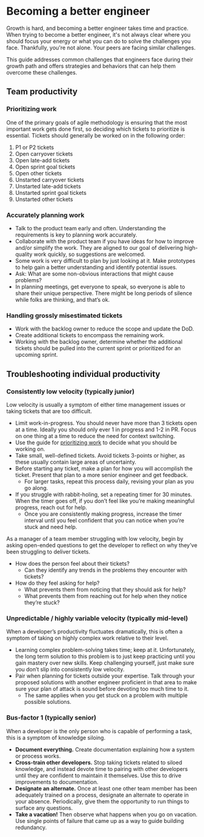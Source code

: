 # Becoming a better engineer

Growth is hard, and becoming a better engineer takes time and practice. When trying to become a better engineer, it's not always clear where you should focus your energy or what you can do to solve the challenges you face. Thankfully, you're not alone. Your peers are facing similar challenges.

This guide addresses common challenges that engineers face during their growth path and offers strategies and behaviors that can help them overcome these challenges.

## Team productivity

### Prioritizing work

One of the primary goals of agile methodology is ensuring that the most important work gets done first, so deciding which tickets to prioritize is essential. Tickets should generally be worked on in the following order:

1. P1 or P2 tickets
2. Open carryover tickets
3. Open late-add tickets
4. Open sprint goal tickets
5. Open other tickets
6. Unstarted carryover tickets
7. Unstarted late-add tickets
8. Unstarted sprint goal tickets
9. Unstarted other tickets

### Accurately planning work

- Talk to the product team early and often. Understanding the requirements is key to planning work accurately.
- Collaborate with the product team if you have ideas for how to improve and/or simplify the work. They are aligned to our goal of delivering high-quality work quickly, so suggestions are welcomed.
- Some work is very difficult to plan by just looking at it. Make prototypes to help gain a better understanding and identify potential issues.
- Ask: What are some non-obvious interactions that might cause problems?
- In planning meetings, get everyone to speak, so everyone is able to share their unique perspective. There might be long periods of silence while folks are thinking, and that’s ok.

### Handling grossly misestimated tickets

- Work with the backlog owner to reduce the scope and update the DoD.
- Create additional tickets to encompass the remaining work.
- Working with the backlog owner, determine whether the additional tickets should be pulled into the current sprint or prioritized for an upcoming sprint.

## Troubleshooting individual productivity

### Consistently low velocity (typically junior)

Low velocity is usually a symptom of either time management issues or taking tickets that are too difficult.

- Limit work-in-progress. You should never have more than 3 tickets open at a time. Ideally you should only ever 1 in progress and 1-2 in PR. Focus on one thing at a time to reduce the need for context switching.
- Use the guide for [prioritizing work](#prioritizing-work) to decide what you should be working on.
- Take small, well-defined tickets. Avoid tickets 3-points or higher, as these usually contain large areas of uncertainty.
- Before starting any ticket, make a plan for how you will accomplish the ticket. Present that plan to a more senior engineer and get feedback.
  - For larger tasks, repeat this process daily, revising your plan as you go along.
- If you struggle with rabbit-holing, set a repeating timer for 30 minutes. When the timer goes off, if you don’t feel like you’re making meaningful progress, reach out for help.
  - Once you are consistently making progress, increase the timer interval until you feel confident that you can notice when you’re stuck and need help.

As a manager of a team member struggling with low velocity, begin by asking open-ended questions to get the developer to reflect on why they’ve been struggling to deliver tickets.

- How does the person feel about their tickets?
  - Can they identify any trends in the problems they encounter with tickets?
- How do they feel asking for help?
  - What prevents them from noticing that they should ask for help?
  - What prevents them from reaching out for help when they notice they’re stuck?

### Unpredictable / highly variable velocity (typically mid-level)

When a developer’s productivity fluctuates dramatically, this is often a symptom of taking on highly complex work relative to their level.

- Learning complex problem-solving takes time; keep at it. Unfortunately, the long term solution to this problem is to just keep practicing until you gain mastery over new skills. Keep challenging yourself, just make sure you don’t slip into consistently low velocity.
- Pair when planning for tickets outside your expertise. Talk through your proposed solutions with another engineer proficient in that area to make sure your plan of attack is sound before devoting too much time to it.
  - The same applies when you get stuck on a problem with multiple possible solutions.

### Bus-factor 1 (typically senior)

When a developer is the only person who is capable of performing a task, this is a symptom of knowledge siloing.

- **Document everything.** Create documentation explaining how a system or process works.
- **Cross-train other developers.** Stop taking tickets related to siloed knowledge, and instead devote time to pairing with other developers until they are confident to maintain it themselves. Use this to drive improvements to documentation.
- **Designate an alternate.** Once at least one other team member has been adequately trained on a process, designate an alternate to operate in your absence. Periodically, give them the opportunity to run things to surface any questions.
- **Take a vacation!** Then observe what happens when you go on vacation. Use single points of failure that came up as a way to guide building redundancy.
